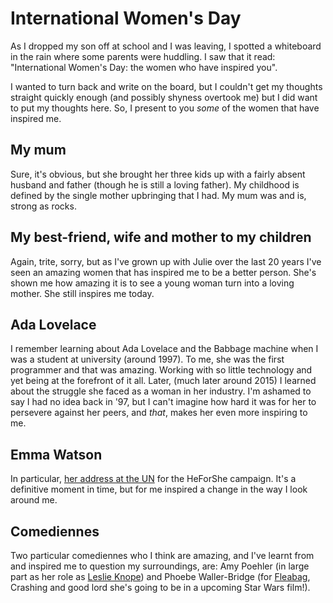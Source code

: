 # International Women's Day

As I dropped my son off at school and I was leaving, I spotted a whiteboard in the rain where some parents were huddling. I saw that it read: "International Women's Day: the women who have inspired you".

I wanted to turn back and write on the board, but I couldn't get my thoughts straight quickly enough (and possibly shyness overtook me) but I did want to put my thoughts here. So, I present to you _some_ of the women that have inspired me.

<!--more-->

## My mum

Sure, it's obvious, but she brought her three kids up with a fairly absent husband and father (though he is still a loving father). My childhood is defined by the single mother upbringing that I had. My mum was and is, strong as rocks.

## My best-friend, wife and mother to my children

Again, trite, sorry, but as I've grown up with Julie over the last 20 years I've seen an amazing women that has inspired me to be a better person. She's shown me how amazing it is to see a young woman turn into a loving mother. She still inspires me today.

## Ada Lovelace

I remember learning about Ada Lovelace and the Babbage machine when I was a student at university (around 1997). To me, she was the first programmer and that was amazing. Working with so little technology and yet being at the forefront of it all. Later, (much later around 2015) I learned about the struggle she faced as a woman in her industry. I'm ashamed to say I had no idea back in '97, but I can't imagine how hard it was for her to persevere against her peers, and *that*, makes her even more inspiring to me.

## Emma Watson

In particular, [her address at the UN](/ethos#being-inspired-to-speak-up) for the HeForShe campaign. It's a definitive moment in time, but for me inspired a change in the way I look around me.

## Comediennes

Two particular comediennes who I think are amazing, and I've learnt from and inspired me to question my surroundings, are: Amy Poehler (in large part as her role as [Leslie Knope](/ethos#find-the-right-path-for-ourselves)) and Phoebe Waller-Bridge (for [Fleabag](https://www.youtube.com/watch?v=hYmENGPlNMk), Crashing and good lord she's going to be in a upcoming Star Wars film!).







